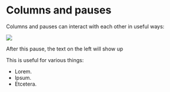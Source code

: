 # Columns and pauses

Columns and pauses can interact with each other in useful ways:

<!-- pause -->

<!-- column_layout: [1, 1] -->

<!-- column: 1 -->

![](../examples/doge.png)

After this pause, the text on the left will show up

<!-- pause -->

<!-- column: 0 -->

This is useful for various things:

<!-- incremental_lists: true -->
* Lorem.
* Ipsum.
* Etcetera.

